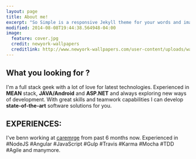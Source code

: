```yaml
---
layout: page
title: About me!
excerpt: "So Simple is a responsive Jekyll theme for your words and images."
modified: 2014-08-08T19:44:38.564948-04:00
image:
  feature: cover.jpg
  credit: newyork-wallpapers
  creditlink: http://www.newyork-wallpapers.com/user-content/uploads/wall/o/66/Taxis-2560x1600-Wallpaper
---
```


## What you looking for ?

I'm a full stack geek with a lot of love for latest technologies. Experienced in **MEAN** stack, **JAVA/Android** and **ASP.NET** and always exploring new ways of development. With great skills and teamwork capabilities I can develop **state-of-the-art** software solutions for you.

## EXPERIENCES:

I've benn working at [caremrge](caremerge) from past 6 months now. Experienced in #NodeJS #Angular #JavaScript #Gulp #Travis #Karma #Mocha #TDD #Agile and manymore.